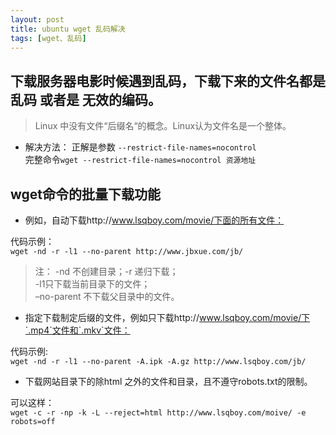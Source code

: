 ```yaml
---
layout: post
title: ubuntu wget 乱码解决
tags: [wget、乱码]
---
```


## 下载服务器电影时候遇到乱码，下载下来的文件名都是乱码 或者是 无效的编码。

> Linux 中没有文件“后缀名“的概念。Linux认为文件名是一个整体。

* 解决方法：
正解是参数 `--restrict-file-names=nocontrol`    
完整命令`wget --restrict-file-names=nocontrol 资源地址`  

## wget命令的批量下载功能   

* 例如，自动下载http://www.lsqboy.com/movie/下面的所有文件：  

代码示例：  
`wget -nd -r -l1 --no-parent http://www.jbxue.com/jb/`

>  注：
   -nd 不创建目录；-r 递归下载；  
   -l1只下载当前目录下的文件；  
   –no-parent 不下载父目录中的文件。  

* 指定下载制定后缀的文件，例如只下载http://www.lsqboy.com/movie/下`.mp4`文件和`.mkv`文件：  
 
代码示例:    
`wget -nd -r -l1 --no-parent -A.ipk -A.gz http://www.lsqboy.com/jb/`  


* 下载网站目录下的除html 之外的文件和目录，且不遵守robots.txt的限制。  

可以这样：  
`wget -c -r -np -k -L --reject=html http://www.lsqboy.com/moive/ -e robots=off`
 